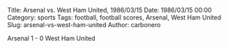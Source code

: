 Title: Arsenal vs. West Ham United, 1986/03/15
Date: 1986/03/15 00:00
Category: sports
Tags: football, football scores, Arsenal, West Ham United
Slug: arsenal-vs-west-ham-united
Author: carbonero


Arsenal 1 - 0 West Ham United
